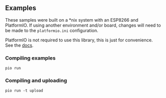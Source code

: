 ## Examples

These samples were built on a *nix system with an ESP8266 and PlatformIO. If using another environment and/or board, changes will need to be made to the `platformio.ini` configuration.

PlatformIO is not required to use this library, this is just for convenience. See the [docs](https://docs.platformio.org/en/latest/).

### Compiling examples

`pio run`

### Compiling and uploading

`pio run -t upload`
